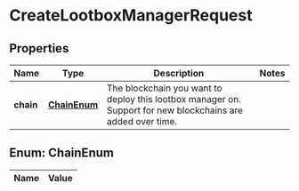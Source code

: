 

# CreateLootboxManagerRequest

## Properties

Name | Type | Description | Notes
------------ | ------------- | ------------- | -------------
**chain** | [**ChainEnum**](#ChainEnum) | The blockchain you want to deploy this lootbox manager on. Support for new blockchains are added over time. | 


## Enum: ChainEnum

Name | Value
---- | -----




